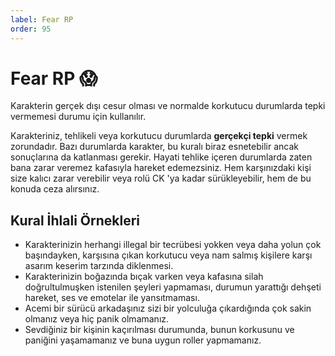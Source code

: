 ```yaml
---
label: Fear RP
order: 95
---
```


# Fear RP :scream:

Karakterin gerçek dışı cesur olması ve normalde korkutucu durumlarda tepki vermemesi durumu için kullanılır.

Karakteriniz, tehlikeli veya korkutucu durumlarda **gerçekçi tepki** vermek zorundadır. Bazı durumlarda karakter, bu kuralı biraz esnetebilir ancak sonuçlarına da katlanması gerekir. Hayati tehlike içeren durumlarda zaten bana zarar veremez kafasıyla hareket edemezsiniz. Hem karşınızdaki kişi size kalıcı zarar verebilir veya rolü CK 'ya kadar sürükleyebilir, hem de bu konuda ceza alırsınız.

## Kural İhlali Örnekleri

- Karakterinizin herhangi illegal bir tecrübesi yokken veya daha yolun çok başındayken, karşısına çıkan korkutucu veya nam salmış kişilere karşı asarım keserim tarzında diklenmesi.
- Karakterinizin boğazında bıçak varken veya kafasına silah doğrultulmuşken istenilen şeyleri yapmaması, durumun yarattığı dehşeti hareket, ses ve emotelar ile yansıtmaması.
- Acemi bir sürücü arkadaşınız sizi bir yolculuğa çıkardığında çok sakin olmanız veya hiç panik olmamanız.
- Sevdiğiniz bir kişinin kaçırılması durumunda, bunun korkusunu ve paniğini yaşamamanız ve buna uygun roller yapmamanız.
